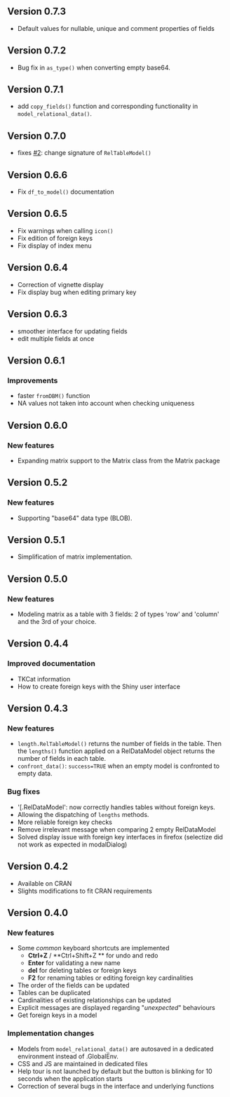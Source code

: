<!----------------------------------------------------------------------------->
<!----------------------------------------------------------------------------->
## Version 0.7.3

- Default values for nullable, unique and comment properties of fields

<!----------------------------------------------------------------------------->
<!----------------------------------------------------------------------------->
## Version 0.7.2

- Bug fix in `as_type()` when converting empty base64.

<!----------------------------------------------------------------------------->
<!----------------------------------------------------------------------------->
## Version 0.7.1

- add `copy_fields()` function and corresponding functionality
in `model_relational_data()`.

<!----------------------------------------------------------------------------->
<!----------------------------------------------------------------------------->
## Version 0.7.0

- fixes [#2](https://github.com/patzaw/ReDaMoR/issues/2):
change signature of `RelTableModel()`

<!----------------------------------------------------------------------------->
<!----------------------------------------------------------------------------->
## Version 0.6.6

- Fix `df_to_model()` documentation

<!----------------------------------------------------------------------------->
<!----------------------------------------------------------------------------->
## Version 0.6.5

- Fix warnings when calling `icon()`
- Fix edition of foreign keys
- Fix display of index menu

<!----------------------------------------------------------------------------->
<!----------------------------------------------------------------------------->
## Version 0.6.4

- Correction of vignette display
- Fix display bug when editing primary key

<!----------------------------------------------------------------------------->
<!----------------------------------------------------------------------------->
## Version 0.6.3

- smoother interface for updating fields
- edit multiple fields at once

<!----------------------------------------------------------------------------->
<!----------------------------------------------------------------------------->
## Version 0.6.1

### Improvements

- faster `fromDBM()` function
- NA values not taken into account when checking uniqueness

<!----------------------------------------------------------------------------->
<!----------------------------------------------------------------------------->
## Version 0.6.0

### New features

- Expanding matrix support to the Matrix class from the Matrix package

<!----------------------------------------------------------------------------->
<!----------------------------------------------------------------------------->
## Version 0.5.2

### New features

- Supporting "base64" data type (BLOB).

<!----------------------------------------------------------------------------->
<!----------------------------------------------------------------------------->
## Version 0.5.1

- Simplification of matrix implementation.

<!----------------------------------------------------------------------------->
<!----------------------------------------------------------------------------->
## Version 0.5.0

### New features

- Modeling matrix as a table with 3 fields: 2 of types 'row' and 'column' and
the 3rd of your choice.

<!----------------------------------------------------------------------------->
<!----------------------------------------------------------------------------->
## Version 0.4.4

### Improved documentation

- TKCat information
- How to create foreign keys with the Shiny user interface

<!----------------------------------------------------------------------------->
<!----------------------------------------------------------------------------->
## Version 0.4.3

### New features

- `length.RelTableModel()` returns the number of fields in the table.
Then the `lengths()` function applied on a RelDataModel object returns
the number of fields in each table.
- `confront_data()`: `success=TRUE` when an empty model is confronted
to empty data.

### Bug fixes

- '[.RelDataModel': now correctly handles tables without foreign keys.
- Allowing the dispatching of `lengths` methods.
- More reliable foreign key checks
- Remove irrelevant message when comparing 2 empty RelDataModel
- Solved display issue with foreign key interfaces in firefox
(selectize did not work as expected in modalDialog)

<!----------------------------------------------------------------------------->
<!----------------------------------------------------------------------------->
## Version 0.4.2

- Available on CRAN
- Slights modifications to fit CRAN requirements

<!----------------------------------------------------------------------------->
<!----------------------------------------------------------------------------->
## Version 0.4.0

### New features

- Some *common* keyboard shortcuts are implemented
   - **Ctrl+Z** / **Ctrl+Shift+Z ** for undo and redo
   - **Enter** for validating a new name
   - **del** for deleting tables or foreign keys
   - **F2** for renaming tables or editing foreign key cardinalities
- The order of the fields can be updated
- Tables can be duplicated
- Cardinalities of existing relationships can be updated
- Explicit messages are displayed regarding "*unexpected*" behaviours
- Get foreign keys in a model

### Implementation changes

- Models from `model_relational_data()` are autosaved in a dedicated
environment instead of .GlobalEnv.
- CSS and JS are maintained in dedicated files
- Help tour is not launched by default but the button is blinking for
10 seconds when the application starts
- Correction of several bugs in the interface and underlying functions
